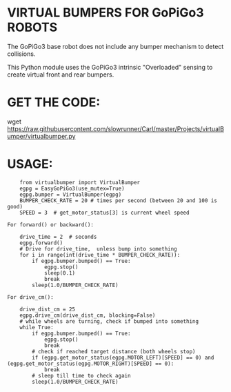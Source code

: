# VIRTUAL BUMPERS FOR GoPiGo3 ROBOTS

The GoPiGo3 base robot does not include any bumper mechanism to detect collisions.

This Python module uses the GoPiGo3 intrinsic "Overloaded" sensing 
to create virtual front and rear bumpers.

# GET THE CODE:

wget https://raw.githubusercontent.com/slowrunner/Carl/master/Projects/virtualBumper/virtualbumper.py



# USAGE:

```
    from virtualbumper import VirtualBumper
    egpg = EasyGoPiGo3(use_mutex=True)
    egpg.bumper = VirtualBumper(egpg)
    BUMPER_CHECK_RATE = 20 # times per second (between 20 and 100 is good)
    SPEED = 3  # get_motor_status[3] is current wheel speed

For forward() or backward():

    drive_time = 2  # seconds
    egpg.forward()
    # Drive for drive_time,  unless bump into something
    for i in range(int(drive_time * BUMPER_CHECK_RATE)):
        if egpg.bumper.bumped() == True:
            egpg.stop()
            sleep(0.1)
            break
        sleep(1.0/BUMPER_CHECK_RATE)

For drive_cm():

    drive_dist_cm = 25
    egpg.drive_cm(drive_dist_cm, blocking=False)
    # while wheels are turning, check if bumped into something
    while True:
        if egpg.bumper.bumped() == True:
            egpg.stop()
            break
        # check if reached target distance (both wheels stop)
        if (egpg.get_motor_status(egpg.MOTOR_LEFT)[SPEED] == 0) and (egpg.get_motor_status(egpg.MOTOR_RIGHT)[SPEED] == 0):
            break
        # sleep till time to check again
        sleep(1.0/BUMPER_CHECK_RATE)

```



